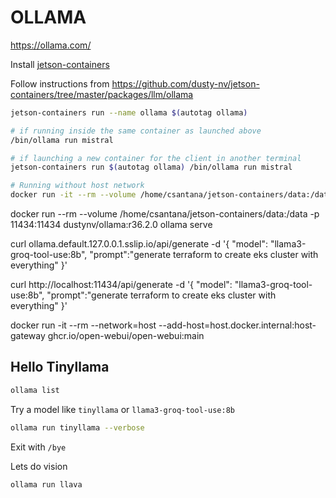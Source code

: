 # OLLAMA
https://ollama.com/

Install [jetson-containers](./jetson-containers.md)

Follow instructions from https://github.com/dusty-nv/jetson-containers/tree/master/packages/llm/ollama

```bash
jetson-containers run --name ollama $(autotag ollama)
```

```bash
# if running inside the same container as launched above
/bin/ollama run mistral

# if launching a new container for the client in another terminal
jetson-containers run $(autotag ollama) /bin/ollama run mistral
```


```bash
# Running without host network
docker run -it --rm --volume /home/csantana/jetson-containers/data:/data -p 11434:11434 dustynv/ollama:r36.2.0
```

docker run --rm --volume /home/csantana/jetson-containers/data:/data -p 11434:11434 dustynv/ollama:r36.2.0 ollama serve

curl ollama.default.127.0.0.1.sslip.io/api/generate -d '{
  "model": "llama3-groq-tool-use:8b",
  "prompt":"generate terraform to create eks cluster with everything"
}'

curl http://localhost:11434/api/generate -d '{
  "model": "llama3-groq-tool-use:8b",
  "prompt":"generate terraform to create eks cluster with everything"
}'

docker run -it --rm --network=host --add-host=host.docker.internal:host-gateway ghcr.io/open-webui/open-webui:main


## Hello Tinyllama

```bash
ollama list
```

Try a model like `tinyllama` or `llama3-groq-tool-use:8b`
```bash
ollama run tinyllama --verbose
```

Exit with `/bye`


Lets do vision
```
ollama run llava
```
